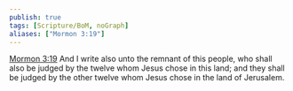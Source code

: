 ```yaml
---
publish: true
tags: [Scripture/BoM, noGraph]
aliases: ["Mormon 3:19"]
---
```

[Mormon 3:19](https://churchofjesuschrist.org/study/scriptures/bofm/morm/3?lang=eng&id=p19#p19) And I write also unto the remnant of this people, who shall also be judged by the twelve whom Jesus chose in this land; and they shall be judged by the other twelve whom Jesus chose in the land of Jerusalem.
